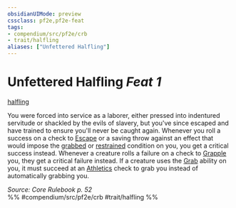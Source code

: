 ```yaml
---
obsidianUIMode: preview
cssclass: pf2e,pf2e-feat
tags:
- compendium/src/pf2e/crb
- trait/halfling
aliases: ["Unfettered Halfling"]
---
```

# Unfettered Halfling  *Feat 1*  
[halfling](halfling.md "Halfling Ancestry & Heritage Trait")  


You were forced into service as a laborer, either pressed into indentured servitude or shackled by the evils of slavery, but you've since escaped and have trained to ensure you'll never be caught again. Whenever you roll a success on a check to [Escape](escape.md) or a saving throw against an effect that would impose the [grabbed](conditions.md#Grabbed) or [restrained](conditions.md#Restrained) condition on you, you get a critical success instead. Whenever a creature rolls a failure on a check to [Grapple](Reference/Rules/Actions/grapple.md) you, they get a critical failure instead. If a creature uses the [Grab](grab.md) ability on you, it must succeed at an [Athletics](skills.md#Athletics) check to grab you instead of automatically grabbing you.

*Source: Core Rulebook p. 52*  
%% #compendium/src/pf2e/crb #trait/halfling %%